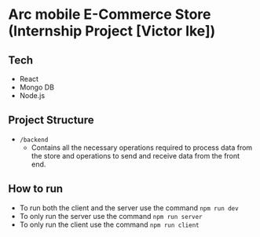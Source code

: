 # Arc mobile E-Commerce Store (Internship Project [Victor Ike])

## Tech

-   React
-   Mongo DB
-   Node.js

## Project Structure

-   `/backend`
    -   Contains all the necessary operations required to process data from the store and operations to send and receive data from the front end.

## How to run

-   To run both the client and the server use the command `npm run dev`
-   To only run the server use the command `npm run server`
-   To only run the client use the command `npm run client`

